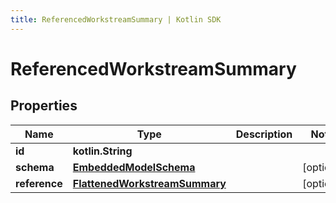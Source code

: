 ```yaml
---
title: ReferencedWorkstreamSummary | Kotlin SDK
---
```




# ReferencedWorkstreamSummary

## Properties
Name | Type | Description | Notes
------------ | ------------- | ------------- | -------------
**id** | **kotlin.String** |  | 
**schema** | [**EmbeddedModelSchema**](EmbeddedModelSchema) |  |  [optional]
**reference** | [**FlattenedWorkstreamSummary**](FlattenedWorkstreamSummary) |  |  [optional]




